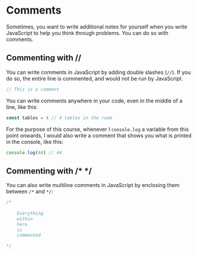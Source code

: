 # Comments

Sometimes, you want to write additional notes for yourself when you write JavaScript to help you think through problems. You can do so with comments.

## Commenting with //

You can write comments in JavaScript by adding double slashes (`//`). If you do so, the entire line is commented, and would not be run by JavaScript.

```js
// This is a comment
```

You can write comments anywhere in your code, even in the middle of a line, like this:

```js
const tables = 4 // 4 tables in the room
```

For the purpose of this course, whenever I `console.log` a variable from this point onwards, I would also write a comment that shows you what is printed in the console, like this:

```js
console.log(44) // 44
```

## Commenting with /\* \*/

You can also write multiline comments in JavaScript by enclosing them between `/*` and `*/`:

```js
/*
 
    Everything 
    within 
    here 
    is 
    commented 

*/
```
